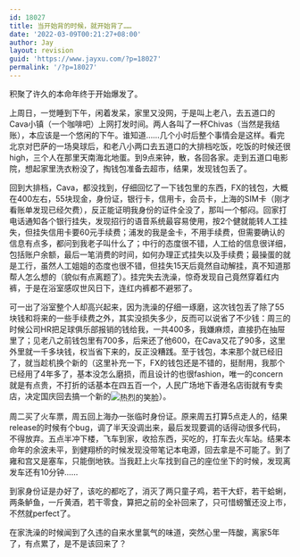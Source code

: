 ```yaml
---
id: 18027
title: 当开始背的时候，就开始背了……
date: '2022-03-09T00:21:27+08:00'
author: Jay
layout: revision
guid: 'https://www.jayxu.com/?p=18027'
permalink: '/?p=18027'
---
```


积聚了许久的本命年终于开始爆发了。

上周日，一觉睡到下午，闲着发呆，家里又没网，于是叫上老八，去五道口的Cava小镇（一个咖啡吧）上网打发时间。两人各叫了一杯Chivas（当然是我结账），本应该是一个悠闲的下午。谁知道……几个小时后整个事情会是这样。看完北京对巴萨的一场臭球后，和老八小两口去五道口的大排档吃饭，吃饭的时候还很high，三个人在那里天南海北地蛋。到9点来钟，散，各回各家。走到五道口电影院，想起家里洗衣粉没了，掏钱包准备去超市，结果，发现钱包丢了。

回到大排档，Cava，都没找到，仔细回忆了一下钱包里的东西，FX的钱包，大概在400左右，55块现金，身份证，银行卡，信用卡，会员卡，上海的SIM卡（刚才看账单发现已经欠费），反正能证明我身份的证件全没了，那叫一个郁闷。回家打电话通知各个银行挂失，发现招行的语音系统最容易使用，按2个健就能转人工挂失，但挂失信用卡要60元手续费；浦发的我是金卡，不用手续费，但需要确认的信息有点多，都问到我老子叫什么了；中行的态度很不错，人工给的信息很详细，包括账户余额，最后一笔消费的时间，如何办理正式挂失以及手续费；最操蛋的就是工行，虽然人工姐姐的态度也很不错，但挂失15天后竟然自动解挂，真不知道那帮人怎么想的（貌似有点离题了）。挂完失去洗澡，惊奇发现自己竟然穿着红内裤，于是在浴室感叹世风日下，连红内裤都不避邪了。

可一出了浴室整个人却高兴起来，因为洗澡的仔细一琢磨，这次钱包丢了除了55块钱和将来的一些手续费之外，其实没损失多少，反而可以说省了不少钱：周三的时候公司HR把足球俱乐部报销的钱给我，一共400多，我嫌麻烦，直接扔在抽屉里了；见老八之前钱包里有700多，后来还了他600，在Cava又花了90多，这里外里就一千多块钱，权当省下来的，反正没糟践。至于钱包，本来那个就已经旧了，就当趁机换个新的（这里补充一下，FX的钱包还是不错的，挺耐用，我那个已经用了4年多了，基本没怎么磨损，而且设计的也很fashion，唯一的concern就是有点贵，不打折的话基本在四五百一个，人民广场地下香港名店街就有专卖店，决定国庆回去搞一个新的<img src="https://www.jayxu.com/log/wp-content/uploads/2007/08/smile_shades.gif" title="热烈的笑脸" alt="热烈的笑脸" style="vertical-align: middle" />）。

周二买了火车票，周五回上海办一张临时身份证。原来周五打算5点走人的，结果release的时候有个bug，调了半天没调出来，最后发现要调的话得动很多代码，不得放弃。五点半冲下楼，飞车到家，收拾东西，买吃的，打车去火车站。结果本命年的余波未平，到健翔桥的时候发现没带笔记本电源，回去拿是不可能了。到了雍和宫又是塞车，只能倒地铁。当我赶上火车找到自己的座位坐下的时候，发现离发车还有10分钟……

到家身份证是办好了，该吃的都吃了，消灭了两只童子鸡，若干大虾，若干蛤蜊，两条鲈鱼，一斤黄酒，若干零食，算把之前的全补回来了，只可惜螃蟹还没上市，不然就perfect了。

在家洗澡的时候闻到了久违的自来水里氯气的味道，突然心里一阵酸，离家5年了，有点累了，是不是该回来了？